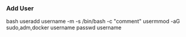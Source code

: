 ### Add User

bash
useradd username -m -s /bin/bash -c "comment"
usermmod -aG sudo,adm,docker username
passwd username
